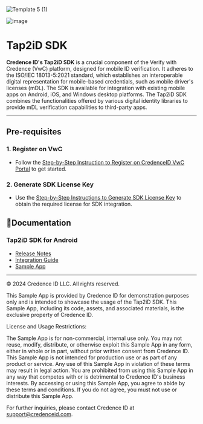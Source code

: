 

![Template 5 (1)](https://github.com/user-attachments/assets/470b82b9-cc72-4ce9-9343-da1bede1bc58)


![image](https://github.com/user-attachments/assets/484e7126-71b8-4406-9739-f8d76bd9255e)

# Tap2iD SDK 

**Credence ID's Tap2iD SDK** is a crucial component of the Verify with Credence (VwC) platform, designed for mobile ID verification. It adheres to the ISO/IEC 18013-5:2021 standard, which establishes an interoperable digital representation for mobile-based credentials, such as mobile driver's licenses (mDL). The SDK is available for integration with existing mobile apps on Android, iOS, and Windows desktop platforms. The Tap2iD SDK combines the functionalities offered by various digital identity libraries to provide mDL verification capabilities to third-party apps.

---

## Pre-requisites

### 1. Register on VwC
- Follow the [Step-by-Step Instruction to Register on CredenceID VwC Portal](https://github.com/CredenceID/Tap2iD-SDK-Android/wiki/Guide-to-Register-on-Verify-with-Credence-Portal) to get started.

### 2. Generate SDK License Key
- Use the [Step-by-Step Instructions to Generate SDK License Key](https://github.com/CredenceID/Tap2iD-SDK-Android/wiki/Guide-to-Generate-License-Key) to obtain the required license for SDK integration.


## 📄Documentation

### Tap2iD SDK for Android
- [Release Notes](https://github.com/CredenceID/Tap2iD-SDK-Android/wiki/Release-Notes)
- [Integration Guide](https://github.com/CredenceID/Tap2iD-SDK-Android/edit/review_1.0/README.md)
- [Sample App](https://github.com/CredenceID/Tap2idVerifySdkAndroidSample)



---
© 2024 Credence ID LLC. All rights reserved.

This Sample App is provided by Credence ID for demonstration purposes only and is intended to showcase the usage of the Tap2iD SDK. This Sample App, including its code, assets, and associated materials, is the exclusive property of Credence ID.

License and Usage Restrictions:

The Sample App is for non-commercial, internal use only. You may not reuse, modify, distribute, or otherwise exploit this Sample App in any form, either in whole or in part, without prior written consent from Credence ID. This Sample App is not intended for production use or as part of any product or service. Any use of this Sample App in violation of these terms may result in legal action. You are prohibited from using this Sample App in any way that competes with or is detrimental to Credence ID's business interests. By accessing or using this Sample App, you agree to abide by these terms and conditions. If you do not agree, you must not use or distribute this Sample App.

For further inquiries, please contact Credence ID at support@credenceid.com.
